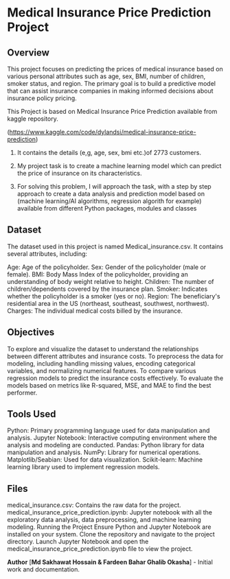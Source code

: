 # **Medical Insurance Price Prediction Project**



## **Overview**
This project focuses on predicting the prices of medical insurance based on various personal attributes such as age, sex, BMI, number of children, smoker status, and region. The primary goal is to build a predictive model that can assist insurance companies in making informed decisions about insurance policy pricing.

This Project is based on Medical Insurance Price Prediction available from kaggle repository.

(https://www.kaggle.com/code/dylandsi/medical-insurance-price-prediction)
1. It contains the details (e,g, age, sex, bmi etc.)of 2773 customers.

2. My project task is to create a machine learning model which can predict the price of insurance on its characteristics.

3. For solving this problem, I will approach the task, with a step by step approach to create a data analysis and prediction model based on
(machine learning/AI algorithms, regression algorith for example) available from different Python packages, modules and classes

## **Dataset**
The dataset used in this project is named Medical_insurance.csv. It contains several attributes, including:

Age: Age of the policyholder.
Sex: Gender of the policyholder (male or female).
BMI: Body Mass Index of the policyholder, providing an understanding of body weight relative to height.
Children: The number of children/dependents covered by the insurance plan.
Smoker: Indicates whether the policyholder is a smoker (yes or no).
Region: The beneficiary's residential area in the US (northeast, southeast, southwest, northwest).
Charges: The individual medical costs billed by the insurance.

## **Objectives**
To explore and visualize the dataset to understand the relationships between different attributes and insurance costs.
To preprocess the data for modeling, including handling missing values, encoding categorical variables, and normalizing numerical features.
To compare various regression models to predict the insurance costs effectively.
To evaluate the models based on metrics like R-squared, MSE, and MAE to find the best performer.

## **Tools Used**
Python: Primary programming language used for data manipulation and analysis.
Jupyter Notebook: Interactive computing environment where the analysis and modeling are conducted.
Pandas: Python library for data manipulation and analysis.
NumPy: Library for numerical operations.
Matplotlib/Seabian: Used for data visualization.
Scikit-learn: Machine learning library used to implement regression models.

## **Files**
medical_insurance.csv: Contains the raw data for the project.
medical_insurance_price_prediction.ipynb: Jupyter notebook with all the exploratory data analysis, data preprocessing, and machine learning modeling.
Running the Project
Ensure Python and Jupyter Notebook are installed on your system.
Clone the repository and navigate to the project directory.
Launch Jupyter Notebook and open the medical_insurance_price_prediction.ipynb file to view the project.

**Author**
[**Md Sakhawat Hossain & Fardeen Bahar Ghalib Okasha**] - Initial work and documentation.
